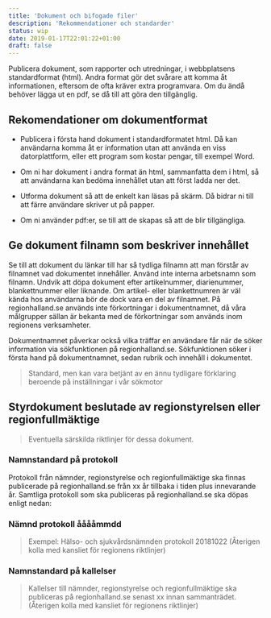 ```yaml
---
title: 'Dokument och bifogade filer'
description: 'Rekommendationer och standarder' 
status: wip
date: 2019-01-17T22:01:22+01:00
draft: false
---
```

Publicera dokument, som rapporter och utredningar, i webbplatsens standardformat (html). Andra format gör det svårare att komma åt informationen, eftersom de ofta kräver extra programvara. Om du ändå behöver lägga ut en pdf, se då till att göra den tillgänglig.

## Rekomendationer om dokumentformat

  - Publicera i första hand dokument i standardformatet html. Då kan användarna komma åt er information utan att använda en viss datorplattform, eller ett program som kostar pengar, till exempel Word.

  - Om ni har dokument i andra format än html, sammanfatta dem i html, så att användarna kan bedöma innehållet utan att först ladda ner det.

  - Utforma dokument så att de enkelt kan läsas på skärm. Då bidrar ni till att färre användare skriver ut på papper.

  - Om ni använder pdf:er, se till att de skapas så att de blir tillgängliga.

## Ge dokument filnamn som beskriver innehållet

Se till att dokument du länkar till har så tydliga filnamn att man förstår av filnamnet vad dokumentet innehåller. Använd inte interna arbetsnamn som filnamn. Undvik att döpa dokument efter artikelnummer, diarienummer, blankettnummer eller liknande. Om artikel- eller blankettnumren är väl kända hos användarna bör de dock vara en del av filnamnet. På regionhalland.se används inte förkortningar i dokumentnamnet, då våra målgrupper sällan är bekanta med de förkortningar som används inom regionens verksamheter.

Dokumentnamnet påverkar också vilka träffar en användare får när de söker information via sökfunktionen på regionhalland.se. Sökfunktionen söker i första hand på dokumentnamnet, sedan rubrik och innehåll i dokumentet.
> Standard, men kan vara betjänt av en ännu tydligare förklaring beroende på inställningar i vår sökmotor

## Styrdokument beslutade av regionstyrelsen eller regionfullmäktige

> Eventuella särskilda riktlinjer för dessa dokument.

### Namnstandard på protokoll

Protokoll från nämnder, regionstyrelse och regionfullmäktige ska finnas publicerade på regionhalland.se från xx år tillbaka i tiden plus innevarande år. Samtliga protokoll som ska publiceras på regionhalland.se ska döpas enligt nedan:

### Nämnd protokoll ååååmmdd

> Exempel: Hälso- och sjukvårdsnämnden protokoll 20181022 (Återigen kolla med kansliet för regionens riktlinjer)

### Namnstandard på kallelser

> Kallelser till nämnder, regionstyrelse och regionfullmäktige ska publiceras på regionhalland.se senast xx innan sammanträdet. (Återigen kolla med kansliet för regionens riktlinjer)

